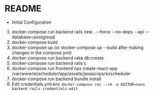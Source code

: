 # README

* Initial Configuration
1. docker-compose run backend rails new . --force --no-deps --api --database=postgresql
2. docker-compose build
3. docker-compose up (or docker-compose up --build after making changes in the compose.yml)
4. docker-compose run backend rake db:create
5. docker-compose run backend rails c 
6. docker-compose run frontend npx create-react-app /var/www/ezscheduler/app/assets/javascrips/ezscheduler
7. docker-compose run backend bundle install
8. Edit credentials.yml.enc `docker-compose run --rm -e EDITOR=nano backend rails credentials:edit`

